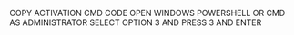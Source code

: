 COPY ACTIVATION CMD CODE
OPEN WINDOWS POWERSHELL OR CMD AS ADMINISTRATOR
SELECT OPTION 3 AND PRESS 3 AND ENTER
